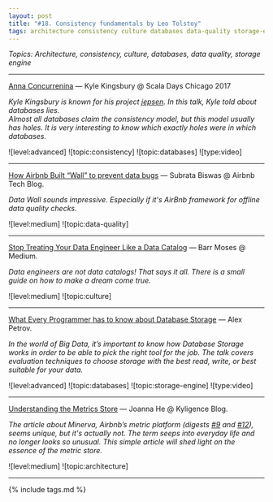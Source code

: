```yaml
---
layout: post
title: "#18. Consistency fundamentals by Leo Tolstoy"
tags: architecture consistency culture databases data-quality storage-engine
---
```


*Topics: Architecture, consistency, culture, databases, data quality, storage engine*

<!--cut-->

---

[Anna Concurrenina](https://youtu.be/eSaFVX4izsQ) — Kyle Kingsbury @ Scala Days Chicago 2017

*Kyle Kingsbury is known for his project [jepsen](https://jepsen.io). In this talk, Kyle told about databases lies.  
Almost all databases claim the consistency model, but this model usually has holes. It is very interesting to know which exactly holes were in which databases.*

![level:advanced] ![topic:consistency] ![topic:databases] ![type:video]

---

[How Airbnb Built “Wall” to prevent data bugs](https://medium.com/airbnb-engineering/how-airbnb-built-wall-to-prevent-data-bugs-ad1b081d6e8f) — Subrata Biswas @ Airbnb Tech Blog.

*Data Wall sounds impressive. Especially if it's AirBnb framework for offline data quality checks.*

![level:medium] ![topic:data-quality]

---

[Stop Treating Your Data Engineer Like a Data Catalog](https://barrmoses.medium.com/stop-treating-your-data-engineer-like-a-data-catalog-14ed3eacf646) — Barr Moses @ Medium.

*Data engineers are not data catalogs! That says it all. There is a small guide on how to make a dream come true.*

![level:medium] ![topic:culture]

---

[What Every Programmer has to know about Database Storage](https://youtu.be/e1wbQPbFZdk) — Alex Petrov.

*In the world of Big Data, it’s important to know how Database Storage works in order to be able to pick the right tool for the job. The talk covers evaluation techniques to choose storage with the best read, write, or best suitable for your data.*

![level:advanced] ![topic:databases] ![topic:storage-engine] ![type:video]

---

[Understanding the Metrics Store](https://medium.com/kyligence/understanding-the-metrics-store-c213341e4c25) — Joanna He @ Kyligence Blog.

*The article about Minerva, Airbnb’s metric platform (digests [#9](https://digest.deordie.org/09_Goddess_blessing/) and [#12](https://digest.deordie.org/12_Become_an_open_source_star/)), seems unique, but it's actually not. The term seeps into everyday life and no longer looks so unusual. This simple article will shed light on the essence of the metric store.*

![level:medium] ![topic:architecture]

---

{% include tags.md %}
